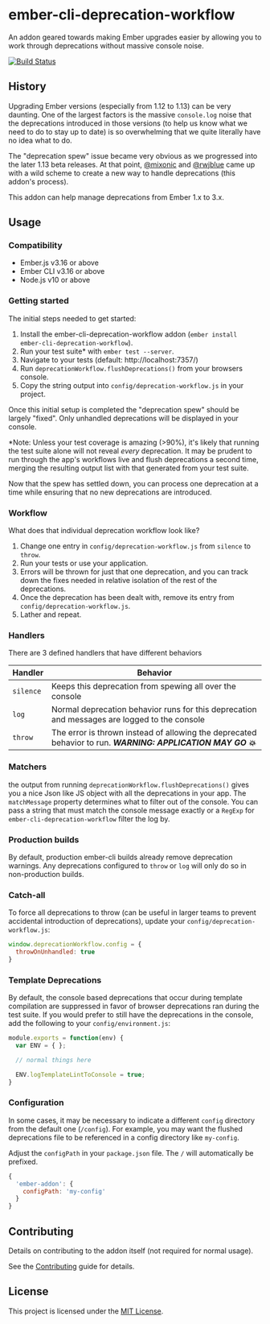 # ember-cli-deprecation-workflow

An addon geared towards making Ember upgrades easier by allowing you to work through deprecations without massive console noise.

[![Build Status](https://travis-ci.org/mixonic/ember-cli-deprecation-workflow.svg)](https://travis-ci.org/mixonic/ember-cli-deprecation-workflow)

## History

Upgrading Ember versions (especially from 1.12 to 1.13) can be very daunting. One of the largest factors is the massive `console.log` noise that the deprecations
introduced in those versions (to help us know what we need to do to stay up to date) is so overwhelming that we quite literally have no idea what to do.

The "deprecation spew" issue became very obvious as we progressed into the later 1.13 beta releases. At that point, [@mixonic](https://twitter.com/mixonic) and [@rwjblue](https://twitter.com/rwjblue)
came up with a wild scheme to create a new way to handle deprecations (this addon's process).

This addon can help manage deprecations from Ember 1.x to 3.x.

## Usage

### Compatibility

* Ember.js v3.16 or above
* Ember CLI v3.16 or above
* Node.js v10 or above

### Getting started

The initial steps needed to get started:

1. Install the ember-cli-deprecation-workflow addon (`ember install ember-cli-deprecation-workflow`).
2. Run your test suite* with `ember test --server`.
3. Navigate to your tests (default: http://localhost:7357/)
4. Run `deprecationWorkflow.flushDeprecations()` from your browsers console.
5. Copy the string output into `config/deprecation-workflow.js` in your project.

Once this initial setup is completed the "deprecation spew" should be largely "fixed".  Only unhandled deprecations will be displayed in your console.

*Note: Unless your test coverage is amazing (>90%), it's likely that running the test suite alone will not reveal _every_ deprecation. It may be prudent to run through the app's workflows live and flush deprecations a second time, merging the resulting output list with that generated from your test suite.

Now that the spew has settled down, you can process one deprecation at a time while ensuring that no new deprecations are introduced.

### Workflow

What does that individual deprecation workflow look like?

1. Change one entry in `config/deprecation-workflow.js` from `silence` to `throw`.
2. Run your tests or use your application.
3. Errors will be thrown for just that one deprecation, and you can track down the fixes needed in relative isolation of the rest of the deprecations.
4. Once the deprecation has been dealt with, remove its entry from `config/deprecation-workflow.js`.
5. Lather and repeat.

### Handlers

There are 3 defined handlers that have different behaviors

 Handler | Behavior
 ------- | --------
 `silence` | Keeps this deprecation from spewing all over the console
 `log` | Normal deprecation behavior runs for this deprecation and messages are logged to the console
 `throw` | The error is thrown instead of allowing the deprecated behavior to run. ***WARNING: APPLICATION MAY GO :boom:***

### Matchers

the output from running `deprecationWorkflow.flushDeprecations()` gives you a nice Json like JS object with all the deprecations in your app. The `matchMessage` property determines what to filter out of the console. You can pass a string that must match the console message exactly or a `RegExp` for `ember-cli-deprecation-workflow` filter the log by.

### Production builds

By default, production ember-cli builds already remove deprecation warnings. Any deprecations configured to `throw` or `log` will only do so in non-production builds.

### Catch-all

To force all deprecations to throw (can be useful in larger teams to prevent accidental introduction of deprecations), update your `config/deprecation-workflow.js`:
```javascript
window.deprecationWorkflow.config = {
  throwOnUnhandled: true
}
```

### Template Deprecations

By default, the console based deprecations that occur during template compilation
are suppressed in favor of browser deprecations ran during the test suite. If you
would prefer to still have the deprecations in the console, add the following to
your `config/environment.js`:

```javascript
module.exports = function(env) {
  var ENV = { };

  // normal things here

  ENV.logTemplateLintToConsole = true;
}
```

### Configuration

In some cases, it may be necessary to indicate a different `config` directory from the default one (`/config`). For example, you may want the flushed deprecations file to be referenced in a config directory like `my-config`.

Adjust the `configPath` in your `package.json` file. The `/` will automatically be prefixed.

```javascript
{
  'ember-addon': {
    configPath: 'my-config'
  }
}
```

## Contributing

Details on contributing to the addon itself (not required for normal usage).


See the [Contributing](CONTRIBUTING.md) guide for details.


License
------------------------------------------------------------------------------

This project is licensed under the [MIT License](LICENSE.md).
